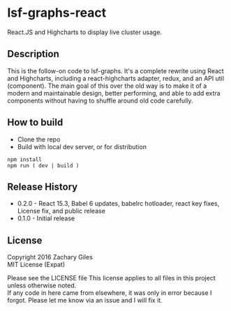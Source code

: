 # lsf-graphs-react

React.JS and Highcharts to display live cluster usage.

## Description

This is the follow-on code to lsf-graphs. It's a complete rewrite using React and Highcharts, including a react-highcharts adapter, redux, and an API util (component).
The main goal of this over the old way is to make it of a modern and maintainable design, better performing, and able to add extra components without having to shuffle around old code carefully.

## How to build
* Clone the repo
* Build with local dev server, or for distribution
```
npm install
npm run ( dev | build )
```

## Release History
* 0.2.0 - React 15.3, Babel 6 updates, babelrc hotloader, react key fixes, License fix, and public release
* 0.1.0 - Initial release  

## License
Copyright 2016 Zachary Giles  
MIT License (Expat)  

Please see the LICENSE file 
This license applies to all files in this project unless otherwise noted.  
If any code in here came from elsewhere, it was only in error because I forgot. Please let me know via an issue and I will fix it.
